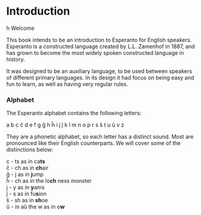 # Introduction

h Welcome

This book intends to be an introduction to Esperanto for English speakers. Esperanto is a constructed language created by L.L. Zamenhof in 1887, and has grown to become the most widely spoken constructed language in history.&#x20;

It was designed to be an auxiliary language, to be used between speakers of different primary languages. In its design it had  focus on being easy and fun to learn, as well as having very regular rules.&#x20;

### Alphabet

The Esperanto alphabet contains the following letters:

a b c ĉ d e f g ĝ h ĥ i j ĵ k l m n o p r s ŝ t u ŭ v z

They are a phonetic alphabet, so each letter has a distinct sound. Most are pronounced like their English counterparts. We will cover some of the distinctions below:

c - ts as in ca**ts**\
ĉ - ch as in **ch**air\
ĝ - j as in **j**ump\
ĥ - ch as in the lo**ch** ness monster\
j - y as in **y**ams\
ĵ - s as in fu**s**ion\
ŝ - sh as in **sh**oe\
ŭ - in aŭ the w as in o**w**
